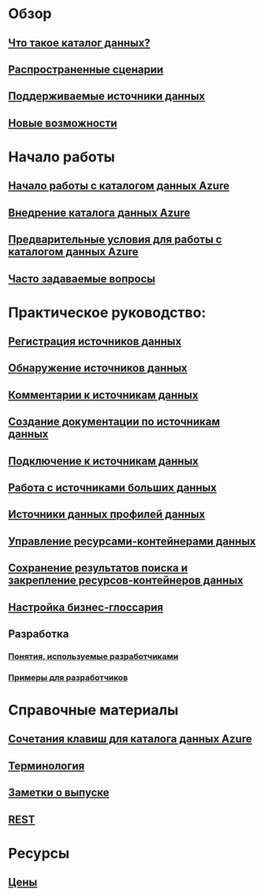 # Обзор
## [Что такое каталог данных?](data-catalog-what-is-data-catalog.md)
## [Распространенные сценарии](data-catalog-common-scenarios.md)
## [Поддерживаемые источники данных](data-catalog-dsr.md)
## [Новые возможности](data-catalog-whats-new.md)

# Начало работы
## [Начало работы с каталогом данных Azure](data-catalog-get-started.md)
## [Внедрение каталога данных Azure](data-catalog-adopting-data-catalog.md)
## [Предварительные условия для работы с каталогом данных Azure](data-catalog-prerequisites.md)
## [Часто задаваемые вопросы](data-catalog-frequently-asked-questions.md)

# Практическое руководство:
## [Регистрация источников данных](data-catalog-how-to-register.md)
## [Обнаружение источников данных](data-catalog-how-to-discover.md)
## [Комментарии к источникам данных](data-catalog-how-to-annotate.md)
## [Создание документации по источникам данных](data-catalog-how-to-documentation.md)
## [Подключение к источникам данных](data-catalog-how-to-connect.md)
## [Работа с источниками больших данных](data-catalog-how-to-big-data.md)
## [Источники данных профилей данных](data-catalog-how-to-data-profile.md)
## [Управление ресурсами-контейнерами данных](data-catalog-how-to-manage.md)
## [Сохранение результатов поиска и закрепление ресурсов-контейнеров данных](data-catalog-how-to-save-pin.md)
## [Настройка бизнес-глоссария](data-catalog-how-to-business-glossary.md)

## Разработка
### [Понятия, используемые разработчиками](data-catalog-developer-concepts.md)
### [Примеры для разработчиков](data-catalog-samples.md)

# Справочные материалы
## [Сочетания клавиш для каталога данных Azure](data-catalog-keyboard-shortcuts.md)
## [Терминология](data-catalog-terminology.md)
## [Заметки о выпуске](data-catalog-release-notes.md)
## [REST](https://docs.microsoft.com/rest/api/datacatalog/)

# Ресурсы
## [Цены](https://azure.microsoft.com/pricing/details/data-catalog/)


<!--HONumber=Nov16_HO2-->


